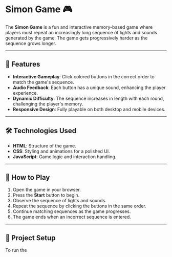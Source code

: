 # Simon Game 🎮

The **Simon Game** is a fun and interactive memory-based game where players must repeat an increasingly long sequence of lights and sounds generated by the game. The game gets progressively harder as the sequence grows longer.

---

## 📖 Features

- **Interactive Gameplay**: Click colored buttons in the correct order to match the game's sequence.
- **Audio Feedback**: Each button has a unique sound, enhancing the player experience.
- **Dynamic Difficulty**: The sequence increases in length with each round, challenging the player's memory.
- **Responsive Design**: Fully playable on both desktop and mobile devices.

---

## 🛠️ Technologies Used

- **HTML**: Structure of the game.
- **CSS**: Styling and animations for a polished UI.
- **JavaScript**: Game logic and interaction handling.

---

## 🚀 How to Play

1. Open the game in your browser.
2. Press the **Start** button to begin.
3. Observe the sequence of lights and sounds.
4. Repeat the sequence by clicking the buttons in the same order.
5. Continue matching sequences as the game progresses.
6. The game ends when an incorrect sequence is entered.

---

## 📂 Project Setup

To run the 
